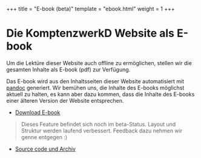 +++
title = "E-book (beta)"
template = "ebook.html"
weight = 1
+++

# Die KomptenzwerkD Website als E-book

Um die Lektüre dieser Website auch offline zu ermöglichen, stellen wir die gesamten Inhalte als E-book (pdf) zur Verfügung.

Das E-book wird aus den Inhaltsseiten dieser Website automatisiert mit [pandoc](https://pandoc.org/) generiert. Wir bemühen uns, die Inhalte des E-books möglichst aktuell zu halten, es kann aber dazu kommen, dass die Inhalte des E-books einer älteren Version der Website entsprechen. 

* [Download E-book](https://github.com/KompetenzwerkD/infoportal-ebook/raw/master/ebook/kompetenzwerkd_infoportal.pdf)


> Dieses Feature befindet sich noch im beta-Status. Layout und Struktur werden laufend verbessert. Feedback dazu nehmen wir genne entgegen :) 

* [Source code und Archiv](https://github.com/KompetenzwerkD/infoportal-ebook)

